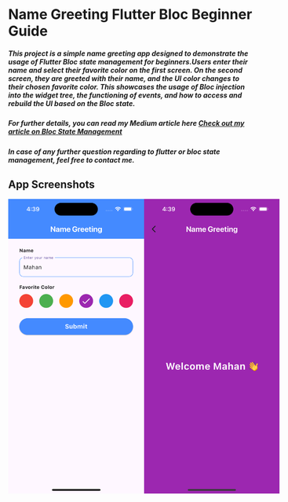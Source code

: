 # Name Greeting Flutter Bloc Beginner Guide

##### This project is a simple name greeting app designed to demonstrate the usage of Flutter Bloc state management for beginners.Users enter their name and select their favorite color on the first screen. On the second screen, they are greeted with their name, and the UI color changes to their chosen favorite color. This showcases the usage of Bloc injection into the widget tree, the functioning of events, and how to access and rebuild the UI based on the Bloc state.

##### For further details, you can read my Medium article here [Check out my article on Bloc State Management](https://medium.com/p/b709973904e8)

##### In case of any further question regarding to flutter or bloc state management, feel free to contact me.


## App Screenshots

<div style="display: flex; justify-content: space-between;">
  <img src="https://github.com/mahankheirollahi/name_greeting_bloc_beginner_guide/blob/main/screenshots/Screen_one.png?raw=true" alt="First Screen" width="300" height="600" />
  <img src="https://github.com/mahankheirollahi/name_greeting_bloc_beginner_guide/blob/main/screenshots/Screen_two.png?raw=true" alt="Second Screen" width="300" height="600" />
</div>







